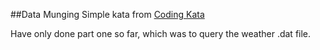##Data Munging
Simple kata from [Coding Kata](http://codekata.com/kata/kata04-data-munging/)

Have only done part one so far, which was to query the weather .dat file.
